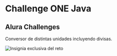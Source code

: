# Challenge ONE Java
## Alura Challenges

Conversor de distintas unidades incluyendo divisas.

![Insignia exclusiva del reto](https://user-images.githubusercontent.com/25597849/217061017-1c6fc74d-4d05-42f1-a625-0e392df7ca64.png)
